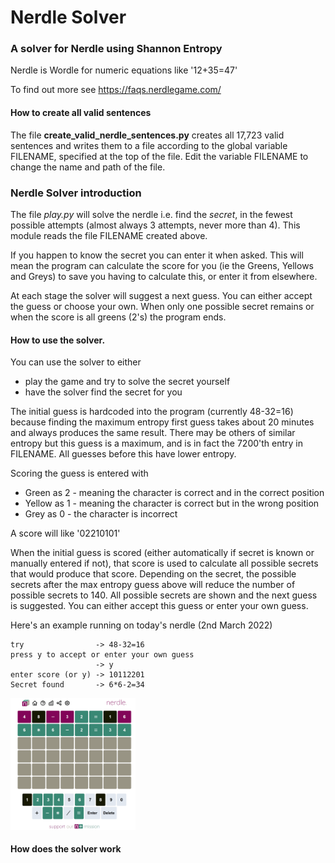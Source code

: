 # Nerdle Solver
### A solver for Nerdle using Shannon Entropy

Nerdle is Wordle for numeric equations like '12+35=47'

To find out more see https://faqs.nerdlegame.com/

#### How to create all valid sentences
The file **create_valid_nerdle_sentences.py** creates all 17,723 valid sentences and writes them 
to a file according to the global variable FILENAME, specified at the top of the file.
Edit the variable FILENAME to change the name and path of the file.

### Nerdle Solver introduction
The file *play.py* will solve the nerdle i.e. find the *secret*, in the fewest possible attempts 
(almost always 3 attempts, never more than 4). This module reads the file FILENAME created above. 

If you happen to know the secret you can enter it when asked. This will mean the program can calculate the
score for you (ie the Greens, Yellows and Greys) to save you having to calculate this, or enter it from elsewhere.

At each stage the solver will suggest a next guess. You can either accept the guess or choose your own. When
only one possible secret remains or when the score is all greens (2's) the program ends.

#### How to use the solver.

You can use the solver to either 
- play the game and try to solve the secret yourself 
- have the solver find the secret for you

The initial guess is hardcoded into the program (currently 48-32=16) because finding the maximum entropy 
first guess takes about 20 minutes and always produces the same result. There may be others of similar entropy
but this guess is a maximum, and is in fact the 7200'th entry in FILENAME. All guesses before this have 
lower entropy. 

Scoring the guess is entered with 
- Green as 2 - meaning the character is correct and in the correct position 
- Yellow as 1 - meaning the character is correct but in the wrong position
- Grey as 0 - the character is incorrect

A score will like '02210101' 

When the initial guess is scored (either automatically if secret is known or manually entered if not), 
that score is used to calculate all possible secrets that would produce that score. 
Depending on the secret, the possible secrets after the max entropy guess above will reduce the number of possible
secrets to 140. All possible secrets are shown and the next guess is suggested. You can either accept this guess 
or enter your own guess.

Here's an example running on today's nerdle (2nd March 2022)
```
try                -> 48-32=16
press y to accept or enter your own guess
                   -> y
enter score (or y) -> 10112201
Secret found       -> 6*6-2=34
```
<img src="https://github.com/joe-fagan/nerdle_solver/blob/main/nerdle_2-March-2022.PNG" alt="drawing" width="200"/>



#### How does the solver work




